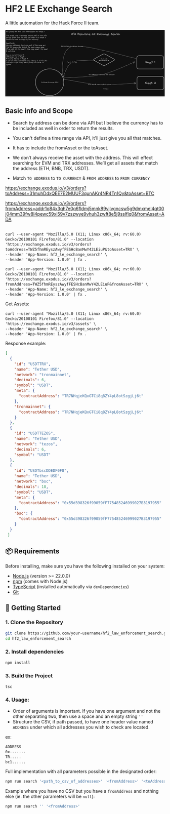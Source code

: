 # HF2 LE Exchange Search

A little automation for the Hack Force II team.

![image](./assets/hf2_recursive_exchange_search.png)

## Basic info and Scope
- Search by address can be done via API but I believe the currency has to be included as well in order to return the results. 
- You can't define a time range via API, it'll just give you all that matches. 
- It has to include the fromAsset or the toAsset. 
- We don’t always receive the asset with the address. This will effect searching for EVM and TRX addresses. We’ll get all assets that match the address (ETH, BNB, TRX, USDT). 

- Match `TO ADDRESS` to `TO CURRENCY` & `FROM ADDRESS` to `FROM CURRENCY`

https://exchange.exodus.io/v3/orders?toAddress=31muhDdxQEE7E2MUUF3qunAKr4NR4Tn1Qy&toAsset=BTC

https://exchange.exodus.io/v3/orders?fromAddress=addr1q84x3qh7e0q6fldmj5mnk89vjlvgncsw5g9dmxmel4qt00j04mm39fw8l4pewc59xl59v7zszwye9vhuh3zwft8e5j9sslflq0&fromAsset=ADA

```curl

curl --user-agent "Mozilla/5.0 (X11; Linux x86\_64; rv:60.0) Gecko/20100101 Firefox/81.0" --location 'https://exchange.exodus.io/v3/orders?toAddress=TWZ5fhmREyszAwyfFESHcBanMwY42LEiuP&toAsset=TRX' \
--header 'App-Name: hf2_le_exchange_search' \
--header 'App-Version: 1.0.0' | fx .
```

```curl
curl --user-agent "Mozilla/5.0 (X11; Linux x86\_64; rv:60.0) Gecko/20100101 Firefox/81.0" --location 'https://exchange.exodus.io/v3/orders?fromAddress=TWZ5fhmREyszAwyfFESHcBanMwY42LEiuP&fromAsset=TRX' \
--header 'App-Name: hf2_le_exchange_search' \
--header 'App-Version: 1.0.0' | fx .

```

Get Assets: 

```curl
curl --user-agent "Mozilla/5.0 (X11; Linux x86\_64; rv:60.0) Gecko/20100101 Firefox/81.0" --location 'https://exchange.exodus.io/v3/assets' \
--header 'App-Name: hf2_le_exchange_search' \
--header 'App-Version: 1.0.0' | fx .

```

Response example:

```json
[
  {
    "id": "USDTTRX",
    "name": "Tether USD",
    "network": "tronmainnet",
    "decimals": 6,
    "symbol": "USDT",
    "meta": {
      "contractAddress": "TR7NHqjeKQxGTCi8q8ZY4pL8otSzgjLj6t"
    },
    "tronmainnet": {
      "contractAddress": "TR7NHqjeKQxGTCi8q8ZY4pL8otSzgjLj6t"
    }
  },
  {
    "id": "USDTTEZOS",
    "name": "Tether USD",
    "network": "tezos",
    "decimals": 6,
    "symbol": "USDT"
  },
  {
    "id": "USDTbscDDEDF0F8",
    "name": "Tether USD",
    "network": "bsc",
    "decimals": 18,
    "symbol": "USDT",
    "meta": {
      "contractAddress": "0x55d398326f99059fF775485246999027B3197955"
    },
    "bsc": {
      "contractAddress": "0x55d398326f99059fF775485246999027B3197955"
    }
  }
 ]
```

## 📦 Requirements

Before installing, make sure you have the following installed on your system:

- [Node.js](https://nodejs.org/) (version >= 22.0.0)
- [npm](https://www.npmjs.com/) (comes with Node.js)
- [TypeScript](https://www.typescriptlang.org/) (installed automatically via `devDependencies`)
- [Git](https://git-scm.com/)

## 🚀 Getting Started


### 1. Clone the Repository

```bash
git clone https://github.com/your-username/hf2_law_enforcement_search.git
cd hf2_law_enforcement_search
```

### 2. Install dependencies

```bash
npm install
```

### 3. Build the Project

```bash
tsc
```


### 4. Usage:

- Order of arguments is important. If you have one argument and not the other separating two, then use a space and an empty string `''`
- Structure the CSV, if path passed, to have one header value named `ADDRESS` under which all addresses you wish to check are located.

ex: 

```csv
ADDRESS
0x.......
TR.....
bc1......

```


Full implementation with all parameters possible in the designated order:

```zsh
npm run search '<path_to_csv_of_addresses>' '<fromAddress>' '<toAddress>' '<toCurrency>' '<fromCurrency>'
```

Example where you have no CSV but you have a `fromAddress` and nothing else (ie. the other parameters will be `null`):

```zsh
npm run search '' '<fromAddress>' 
```




